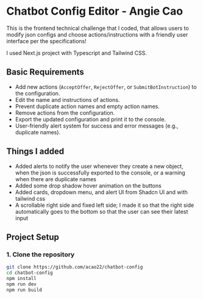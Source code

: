 # Chatbot Config Editor - Angie Cao

This is the frontend technical challenge that I coded, that allows users to modify json configs and choose actions/instructions with a friendly user interface per the specifications!

I used Next.js project with Typescript and Tailwind CSS.

## Basic Requirements

- Add new actions (`AcceptOffer`, `RejectOffer`, or `SubmitBotInstruction`) to the configuration.
- Edit the name and instructions of actions.
- Prevent duplicate action names and empty action names.
- Remove actions from the configuration.
- Export the updated configuration and print it to the console.
- User-friendly alert system for success and error messages (e.g., duplicate names).

## Things I added

- Added alerts to notify the user whenever they create a new object, when the json is successfully exported to the console, or a warning when there are duplicate names
- Added some drop shadow hover animation on the buttons
- Added cards, dropdown menu, and alert UI from Shadcn UI and with tailwind css
- A scrollable right side and fixed left side; I made it so that the right side automatically goes to the bottom so that the user can see their latest input

## Project Setup

### 1. **Clone the repository**

```bash
git clone https://github.com/acao22/chatbot-config
cd chatbot-config
npm install
npm run dev
npm run build
```
